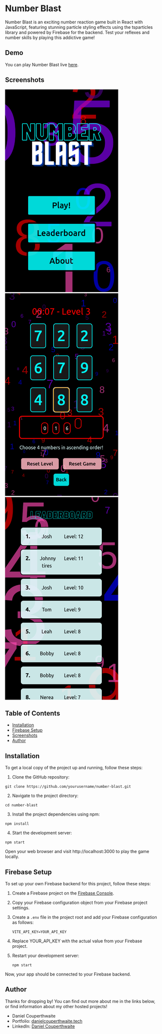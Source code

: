 # Number Blast

Number Blast is an exciting number reaction game built in React with JavaScript, featuring stunning particle styling effects using the tsparticles library and powered by Firebase for the backend. Test your reflexes and number skills by playing this addictive game!

## Demo

You can play Number Blast live [here](https://number-blast.netlify.app/).

## Screenshots

![Home Screen](src/assets/homeScreen.png)
![Game Screen](src/assets/gameScreen.png)
![Leaderboard Screen](src/assets/leaderboardScreen.png)

## Table of Contents

- [Installation](#installation)
- [Firebase Setup](#firebase-setup)
- [Screenshots](#screenshots)
- [Author](#author)

## Installation

To get a local copy of the project up and running, follow these steps:

  1. Clone the GitHub repository:

   ```
  git clone https://github.com/yourusername/number-blast.git
   ```

  2. Navigate to the project directory:
    
  ```
  cd number-blast
  ```

  3. Install the project dependencies using npm:
    
  ```
  npm install
  ```

  4. Start the development server:
    
  ```
  npm start
  ```

  Open your web browser and visit http://localhost:3000 to play the game locally.

## Firebase Setup
    
 To set up your own Firebase backend for this project, follow these steps:
    
1. Create a Firebase project on the [Firebase Console](https://console.firebase.google.com/).
    
2. Copy your Firebase configuration object from your Firebase project settings.
    
3. Create a `.env` file in the project root and add your Firebase configuration as follows:
    
       
       VITE_API_KEY=YOUR_API_KEY
       

4. Replace YOUR_API_KEY with the actual value from your Firebase project.

5. Restart your development server:

    ```
    npm start
    ```
    
Now, your app should be connected to your Firebase backend.
    
## Author

Thanks for dropping by! You can find out more about me in the links below, or find information about my other hosted projects!
    
- Daniel Couperthwaite
- Portfolio: [danielcouperthwaite.tech](https://danielcouperthwaite.tech/)
- LinkedIn: [Daniel Couperthwaite](https://www.linkedin.com/in/daniel-couperthwaite-209290139/)

